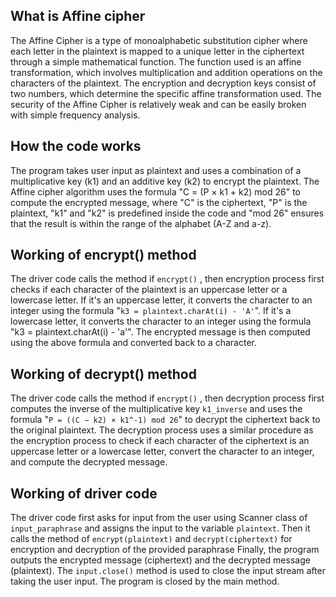 ## What is Affine cipher ##

The Affine Cipher is a type of monoalphabetic substitution cipher where each letter in the plaintext is mapped to a unique letter in the ciphertext through a simple mathematical function. The function used is an affine transformation, which involves multiplication and addition operations on the characters of the plaintext. The encryption and decryption keys consist of two numbers, which determine the specific affine transformation used. The security of the Affine Cipher is relatively weak and can be easily broken with simple frequency analysis.

## How the code works ##
The program takes user input as plaintext and uses a combination of a multiplicative key (k1) and an additive key (k2) to encrypt the plaintext. The Affine cipher algorithm uses the formula "C = (P × k1 + k2) mod 26" to compute the encrypted message, where "C" is the ciphertext, "P" is the plaintext, "k1" and "k2" is predefined inside the code and "mod 26" ensures that the result is within the range of the alphabet (A-Z and a-z).

## Working of encrypt() method ##
The driver code calls the method if `encrypt()` , then encryption process first checks if each character of the plaintext is an uppercase letter or a lowercase letter. If it's an uppercase letter, it converts the character to an integer using the formula "`k3 = plaintext.charAt(i) - 'A'`". If it's a lowercase letter, it converts the character to an integer using the formula "k3 = plaintext.charAt(i) - 'a'". The encrypted message is then computed using the above formula and converted back to a character.

## Working of decrypt() method ##
The driver code calls the method if `encrypt()` , then decryption process first computes the inverse of the multiplicative key `k1_inverse` and uses the formula "`P = ((C − k2) × k1^-1) mod 26`" to decrypt the ciphertext back to the original plaintext. The decryption process uses a similar procedure as the encryption process to check if each character of the ciphertext is an uppercase letter or a lowercase letter, convert the character to an integer, and compute the decrypted message.

## Working of driver code ## 
The driver code first asks for input from the user using Scanner class of `input_paraphrase` and assigns the input to the variable `plaintext`.
Then it calls the method of `encrypt(plaintext)` and `decrypt(ciphertext)` for encryption and decryption of the provided paraphrase
Finally, the program outputs the encrypted message (ciphertext) and the decrypted message (plaintext). The `input.close()` method is used to close the input stream after taking the user input. The program is closed by the main method.